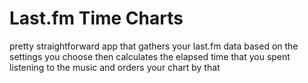 # Last.fm Time Charts

pretty straightforward app that gathers your last.fm data based on the settings you choose then calculates the elapsed time that you spent listening to the music and orders your chart by that
 
